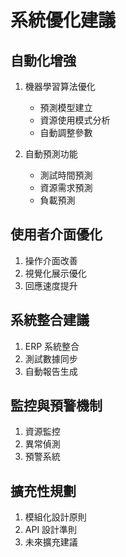 # 系統優化建議

## 自動化增強
1. 機器學習算法優化
   - 預測模型建立
   - 資源使用模式分析
   - 自動調整參數

2. 自動預測功能
   - 測試時間預測
   - 資源需求預測
   - 負載預測

## 使用者介面優化
1. 操作介面改善
2. 視覺化展示優化
3. 回應速度提升

## 系統整合建議
1. ERP 系統整合
2. 測試數據同步
3. 自動報告生成

## 監控與預警機制
1. 資源監控
2. 異常偵測
3. 預警系統

## 擴充性規劃
1. 模組化設計原則
2. API 設計準則
3. 未來擴充建議